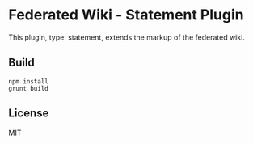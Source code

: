 # Federated Wiki - Statement Plugin

This plugin, type: statement, extends the markup of the federated wiki.

## Build

    npm install
    grunt build

## License

MIT


